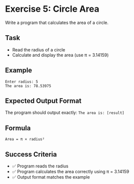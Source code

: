 # Exercise 5: Circle Area

Write a program that calculates the area of a circle.

## Task
- Read the radius of a circle
- Calculate and display the area (use π = 3.14159)

## Example
```
Enter radius: 5
The area is: 78.53975
```

## Expected Output Format
The program should output exactly: `The area is: [result]`

## Formula
`Area = π × radius²`

## Success Criteria
- ✅ Program reads the radius
- ✅ Program calculates the area correctly using π = 3.14159
- ✅ Output format matches the example
